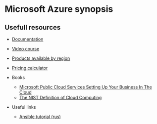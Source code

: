 # Microsoft Azure synopsis

## Usefull resources

* [Documentation](https://docs.microsoft.com/en-us/azure/)
* [Video course](https://app.pluralsight.com/library/search?q=azure)
* [Products available by region](https://azure.microsoft.com/en-us/regions/services/)
* [Pricing calculator](https://azure.microsoft.com/en-us/pricing/calculator/)

* Books
  * [Microsoft Public Cloud Services Setting Up Your Business In The Cloud](https://www.amazon.com/Microsoft-Public-Cloud-Services-Practices/dp/0735697051/ref=sr_1_1?ie=UTF8&qid=1506090514&sr=8-1&keywords=microsoft+public+cloud+services)
  * [The NIST Definition of Cloud Computing](http://nvlpubs.nist.gov/nistpubs/Legacy/SP/nistspecialpublication800-145.pdf)

* Useful links
  * [Ansible tutorial (rus)](https://github.com/freetonik/ansible-tuto-rus)
